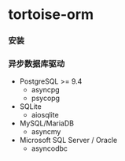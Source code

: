 # tortoise-orm

### 安装





### 异步数据库驱动

* PostgreSQL >= 9.4
  * asyncpg
  * psycopg
* SQLite
  * aiosqlite
* MySQL/MariaDB
  * asyncmy
* Microsoft SQL Server / Oracle
  * asyncodbc

